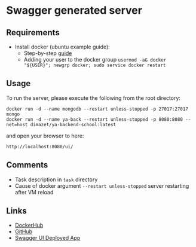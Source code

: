 # Swagger generated server

## Requirements

* Install docker (ubuntu example guide): 
  * Step-by-step [guide](https://docs.docker.com/engine/install/ubuntu/)
  * Adding your user to the docker group ```usermod -aG docker "${USER}"; newgrp docker; sudo service docker restart```

## Usage
To run the server, please execute the following from the root directory:

```
docker run -d --name mongodb --restart unless-stopped -p 27017:27017 mongo
docker run -d --name ya-back --restart unless-stopped -p 8080:8080 --net=host dimazet/ya-backend-school:latest
```

and open your browser to here:

```
http://localhost:8080/ui/
```

## Comments
- Task description in `task` directory
- Cause of docker argument `--restart unless-stopped` server restarting after VM reload 

## Links
- [DockerHub](https://hub.docker.com/repository/docker/dimazet/ya-backend-school/general)
- [GitHub](https://github.com/DimaZet/yandex-backend-school)
- [Swagger UI Deployed App](http://130.193.38.145:8080/ui/)
